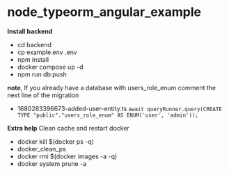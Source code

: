 # node_typeorm_angular_example


**Install backend**
* cd backend
* cp example.env .env
* npm install
* docker compose up -d
* npm run db:push



**note**, If you already have a database with users_role_enum
comment the next line of the migration
* 1680283396673-added-user-entity.ts `await queryRunner.query(CREATE TYPE "public"."users_role_enum" AS ENUM('user', 'admin'));`


**Extra help** Clean cache and restart docker

* docker kill $(docker ps -q)
* docker_clean_ps
* docker rmi $(docker images -a -q)
* docker system prune -a
